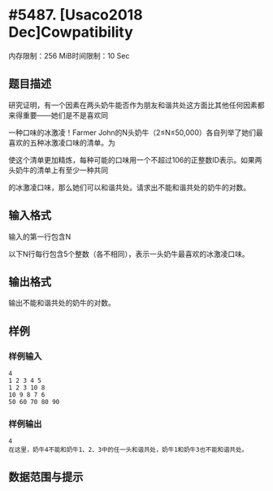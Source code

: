 # #5487. [Usaco2018 Dec]Cowpatibility

内存限制：256 MiB时间限制：10 Sec

## 题目描述

研究证明，有一个因素在两头奶牛能否作为朋友和谐共处这方面比其他任何因素都来得重要&mdash;&mdash;她们是不是喜欢同

一种口味的冰激凌！Farmer John的N头奶牛（2&le;N&le;50,000）各自列举了她们最喜欢的五种冰激凌口味的清单。为

使这个清单更加精炼，每种可能的口味用一个不超过106的正整数ID表示。如果两头奶牛的清单上有至少一种共同

的冰激凌口味，那么她们可以和谐共处。请求出不能和谐共处的奶牛的对数。

## 输入格式

输入的第一行包含N

以下N行每行包含5个整数（各不相同），表示一头奶牛最喜欢的冰激凌口味。

## 输出格式

输出不能和谐共处的奶牛的对数。

## 样例

### 样例输入

    
    4
    1 2 3 4 5
    1 2 3 10 8
    10 9 8 7 6
    50 60 70 80 90
    

### 样例输出

    
    4
    在这里，奶牛4不能和奶牛1、2、3中的任一头和谐共处，奶牛1和奶牛3也不能和谐共处。 
    

## 数据范围与提示
